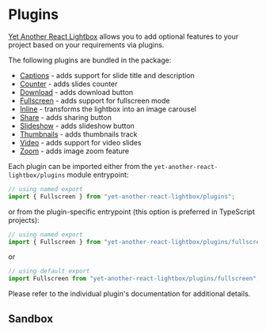 # Plugins

[Yet Another React Lightbox](/) allows you to add optional features to your
project based on your requirements via plugins.

The following plugins are bundled in the package:

- [Captions](/plugins/captions) - adds support for slide title and description
- [Counter](/plugins/counter) - adds slides counter
- [Download](/plugins/download) - adds download button
- [Fullscreen](/plugins/fullscreen) - adds support for fullscreen mode
- [Inline](/plugins/inline) - transforms the lightbox into an image carousel
- [Share](/plugins/share) - adds sharing button
- [Slideshow](/plugins/slideshow) - adds slideshow button
- [Thumbnails](/plugins/thumbnails) - adds thumbnails track
- [Video](/plugins/video) - adds support for video slides
- [Zoom](/plugins/zoom) - adds image zoom feature

Each plugin can be imported either from the `yet-another-react-lightbox/plugins`
module entrypoint:

```jsx
// using named export
import { Fullscreen } from "yet-another-react-lightbox/plugins";
```

or from the plugin-specific entrypoint (this option is preferred in TypeScript
projects):

```jsx
// using named export
import { Fullscreen } from "yet-another-react-lightbox/plugins/fullscreen";
```

or

```jsx
// using default export
import Fullscreen from "yet-another-react-lightbox/plugins/fullscreen";
```

Please refer to the individual plugin's documentation for additional details.

## Sandbox

<StackBlitzLink href="edit/yet-another-react-lightbox-examples" file="src/examples/CaptionsPlugin.tsx" initialPath="/plugins/captions" />
